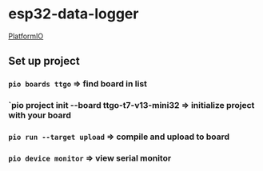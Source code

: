 # esp32-data-logger

[PlatformIO](https://platformio.org/platformio-ide)

## Set up project

### `pio boards ttgo` => find board in list

### `pio project init --board ttgo-t7-v13-mini32 => initialize project with your board

### `pio run --target upload` => compile and upload to board

### `pio device monitor` => view serial monitor